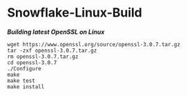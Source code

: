 # Snowflake-Linux-Build

***Building latest OpenSSL on Linux***

```
wget https://www.openssl.org/source/openssl-3.0.7.tar.gz
tar -zxf openssl-3.0.7.tar.gz
rm openssl-3.0.7.tar.gz
cd openssl-3.0.7
./Configure
make
make test
make install
```
